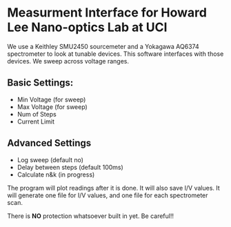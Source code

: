 # Measurment Interface for Howard Lee Nano-optics Lab at UCI

We use a Keithley SMU2450 sourcemeter and a Yokagawa AQ6374 spectrometer to look at tunable devices. This software interfaces with those devices. We sweep across voltage ranges. 

## Basic Settings: 
- Min Voltage (for sweep)
- Max Voltage (for sweep)
- Num of Steps
- Current Limit

## Advanced Settings
- Log sweep (default no)
- Delay between steps (default 100ms)
- Calculate n&k (in progress)

The program will plot readings after it is done. It will also save I/V values. It will generate one file for I/V values, and one file for each spectrometer scan. 

There is **NO** protection whatsoever built in yet. Be careful!!

